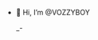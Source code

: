- 👋 Hi, I’m @VOZZYBOY

  _-
<!---
VOZZYBOY/VOZZYBOY is a ✨ special ✨ repository because its `README.md` (this file) appears on your GitHub profile.
You can click the Preview link to take a look at your changes.
--->
